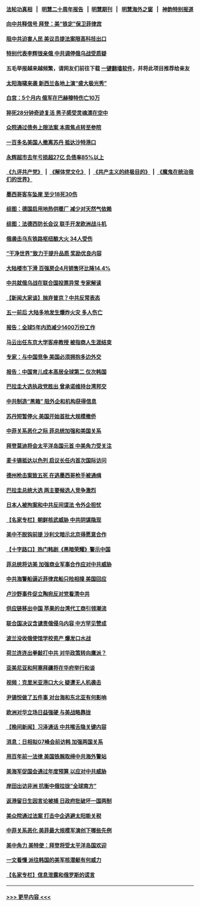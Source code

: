 #### [法轮功真相](https://github.com/gfw-breaker/truth/blob/master/README.md?t=0) &nbsp;&nbsp;|&nbsp;&nbsp; [明慧二十周年报告](https://github.com/gfw-breaker/mh-reports/blob/master/README.md?t=0) &nbsp;&nbsp;|&nbsp;&nbsp;[明慧期刊](https://github.com/gfw-breaker/mh-qikan) &nbsp;&nbsp;|&nbsp;&nbsp; [明慧海外之窗](https://github.com/gfw-breaker/mh-news/blob/master/README.md?t=0) &nbsp;&nbsp;|&nbsp;&nbsp; [神韵特别报道](https://github.com/gfw-breaker/mh-news/blob/master/shenyun.md?t=0)
#### [向中共释信号 拜登：美“铁定”保卫菲律宾](../pages/nsc418/n13985985.md?t=05020643) 
#### [阻中共迫害人民 美议员提法案限高科技出口](../pages/nsc418/n13986043.md?t=05020643) 
#### [特别代表李辉很亲俄 中共调停俄乌战受质疑](../pages/nsc418/n13986053.md?t=05020643) 
#### 五毛举报越来越频繁，请网友们前往下载 [一键翻墙软件](https://github.com/gfw-breaker/ssr-accounts)，并将此项目推荐给亲友
#### [太阳海啸来袭 新西兰各地上演“盛大极光秀”](../pages/nsc418/n13985654.md?t=05020643) 
#### [白宫：5个月内 俄军在巴赫穆特伤亡10万](../pages/nsc418/n13986057.md?t=05020643) 
#### [猝死28分钟奇迹复活 男子感受灵魂漂在空中](../pages/nsc418/n13985650.md?t=05020643) 
#### [众院通过债务上限法案 本周焦点转至参院](../pages/nsc418/n13985961.md?t=05020643) 
#### [一百多名美国人撤离苏丹 抵达沙特港口](../pages/nsc418/n13985975.md?t=05020643) 
#### [永辉超市去年亏损超27亿 负债率85%以上](../pages/nsc418/n13985841.md?t=05020643) 
#### [《九评共产党》](https://github.com/begood0513/9ping.md/blob/master/README.md) &nbsp;|&nbsp; [《解体党文化》](../../../../jtdwh.md/blob/master/README.md)  &nbsp;|&nbsp; [《共产主义的终极目的》](../../../../gczydzjmd.md/blob/master/README.md) &nbsp;|&nbsp; [《魔鬼在统治我们的世界》](../../../../mgztzwmdsj.md/blob/master/README.md) 
#### [墨西哥客车坠崖 至少18死30伤](../pages/nsc418/n13985971.md?t=05020643) 
#### [组图：德国启用地热供暖厂 减少对天然气依赖](../pages/nsc418/n13985846.md?t=05020643) 
#### [组图：法德西防长会议 联手开发欧洲战斗机](../pages/nsc418/n13985751.md?t=05020643) 
#### [俄袭击乌东铁路枢纽酿大火 34人受伤](../pages/nsc418/n13985880.md?t=05020643) 
#### [“干净世界”致力于提升品质 奖励优良内容](../pages/nsc418/n13986002.md?t=05020643) 
#### [大陆楼市下滑 百强房企4月销售环比降14.4%](../pages/nsc418/n13985840.md?t=05020643) 
#### [中共就俄乌战在联合国投票异常 专家解读](../pages/nsc418/n13985813.md?t=05020643) 
#### [【新闻大家谈】抛弃普京？中共反常表态](../pages/nsc418/n13985892.md?t=05020643) 
#### [五一前后 大陆多地发生爆炸火灾 多人伤亡](../pages/nsc418/n13985754.md?t=05020643) 
#### [报告：全球5年内恐减少1400万份工作](../pages/nsc418/n13985731.md?t=05020643) 
#### [马云出任东京大学客座教授 被指商人生涯结束](../pages/nsc418/n13985541.md?t=05020643) 
#### [专家：与中国竞争 美国必须拥抱多边外交](../pages/nsc418/n13985644.md?t=05020643) 
#### [报告：中国育儿成本高居全球第二 仅次韩国](../pages/nsc418/n13985540.md?t=05020643) 
#### [巴拉圭大选执政党胜出 曾承诺维持台湾邦交](../pages/nsc418/n13985453.md?t=05020643) 
#### [中共制造“黑箱” 阻外企和机构获得信息](../pages/nsc418/n13985431.md?t=05020643) 
#### [苏丹短暂停火 美国开始首批大规模撤侨](../pages/nsc418/n13985394.md?t=05020643) 
#### [中菲关系恶化之际 菲总统加强和美国关系](../pages/nsc418/n13985389.md?t=05020643) 
#### [拜登莫迪将会太平洋岛国元首 中美角力受关注](../pages/nsc418/n13985296.md?t=05020643) 
#### [麦卡锡抵达以色列 启议长任内首次国际访问](../pages/nsc418/n13985343.md?t=05020643) 
#### [德州枪击案致五死 在逃墨西哥枪手被通缉](../pages/nsc418/n13985274.md?t=05020643) 
#### [巴拉圭总统大选 两主要候选人竞争激烈](../pages/nsc418/n13985230.md?t=05020643) 
#### [日本人被拘案和中共反间谍法 令外企担忧](../pages/nsc418/n13984865.md?t=05020643) 
#### [【名家专栏】朝鲜核武威胁 中共阴谋隐现](../pages/nsc418/n13982150.md?t=05020643) 
#### [美中不脱钩前提 沙利文暗示北京得愿意合作](../pages/nsc418/n13984687.md?t=05020643) 
#### [【十字路口】热门韩剧《黑暗荣耀》警示中国](../pages/nsc418/n13984483.md?t=05020643) 
#### [菲总统将访美 加强商业军事合作应对中共威胁](../pages/nsc418/n13984715.md?t=05020643) 
#### [中共海警船逼近菲律宾船只险相撞 美国回应](../pages/nsc418/n13984673.md?t=05020643) 
#### [卢沙野事件促立陶宛反对党看清中共](../pages/nsc418/n13984688.md?t=05020643) 
#### [供应链移出中国 苹果的台湾代工商引领潮流](../pages/nsc418/n13984630.md?t=05020643) 
#### [联合国决议含谴责俄侵乌内容 中方罕见赞成](../pages/nsc418/n13984605.md?t=05020643) 
#### [波兰没收俄使馆学校资产 爆发口水战](../pages/nsc418/n13984496.md?t=05020643) 
#### [荷兰连连出拳敲打中共 对华政策转向鹰派？](../pages/nsc418/n13983844.md?t=05020643) 
#### [亚美尼亚和阿塞拜疆将在华府举行和谈](../pages/nsc418/n13984505.md?t=05020643) 
#### [视频：克里米亚港口大火 疑遭无人机袭击](../pages/nsc418/n13984477.md?t=05020643) 
#### [尹锡悦做了五件事 对台海和东北亚有何影响](../pages/nsc418/n13983929.md?t=05020643) 
#### [欧洲对华立场日益强硬 与美战略靠拢](../pages/nsc418/n13984408.md?t=05020643) 
#### [【晚间新闻】习泽通话 中共喉舌隐关键内容](../pages/nsc418/n13984376.md?t=05020643) 
#### [消息：日相拟G7峰会前访韩 加强两国关系](../pages/nsc418/n13984322.md?t=05020643) 
#### [用百年前一法律 美国铁腕取缔中共海外警站](../pages/nsc418/n13984014.md?t=05020643) 
#### [美海军促国会通过年度预算 以应对中共威胁](../pages/nsc418/n13984263.md?t=05020643) 
#### [岸田出访非洲 抗衡中俄拉拢“全球南方”](../pages/nsc418/n13983932.md?t=05020643) 
#### [返港留日生因言论被捕 日政府批破坏一国两制](../pages/nsc418/n13984109.md?t=05020643) 
#### [美众院通过法案 打击中企逃避太阳能关税](../pages/nsc418/n13983860.md?t=05020643) 
#### [中菲关系恶化 美菲最大规模军演创下哪些先例](../pages/nsc418/n13984026.md?t=05020643) 
#### [美中角力 美特使：拜登将受太平洋岛国欢迎](../pages/nsc418/n13983978.md?t=05020643) 
#### [一文看懂 派往韩国的美军核潜艇有何威力](../pages/nsc418/n13983325.md?t=05020643) 
#### [【名家专栏】信息泄露和俄罗斯的谎言](../pages/nsc418/n13983694.md?t=05020643) 

----
#### [ >>> 更早内容 <<< ](../indexes/nsc418-earlier.md)
